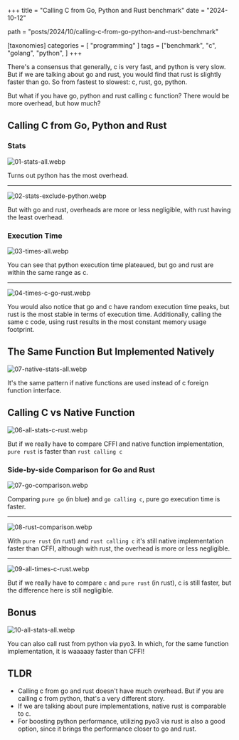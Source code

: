 +++
title = "Calling C from Go, Python and Rust benchmark"
date = "2024-10-12"

path = "posts/2024/10/calling-c-from-go-python-and-rust-benchmark"

[taxonomies]
categories = [ "programming" ]
tags = ["benchmark", "c", "golang", "python", ]
+++

There's a consensus that generally, c is very fast, and python is very slow. But if we are talking about go and rust, you would find that rust is slightly faster than go. So from fastest to slowest: c, rust, go, python.

But what if you have go, python and rust calling c function? There would be more overhead, but how much?

## Calling C from Go, Python and Rust

### Stats

![01-stats-all.webp](images/01-stats-all.webp)

Turns out python has the most overhead.

---

![02-stats-exclude-python.webp](images/02-stats-exclude-python.webp)

But with go and rust, overheads are more or less negligible, with rust having the least overhead.

### Execution Time

![03-times-all.webp](images/03-times-all.webp)

You can see that python execution time plateaued, but go and rust are within the same range as c.

---

![04-times-c-go-rust.webp](images/04-times-c-go-rust.webp)

You would also notice that go and c have random execution time peaks, but rust is the most stable in terms of execution time. Additionally, calling the same c code, using rust results in the most constant memory usage footprint.

## The Same Function But Implemented Natively

![07-native-stats-all.webp](images/05-native-stats-all.webp)

It's the same pattern if native functions are used instead of c foreign function interface.

## Calling C vs Native Function

![06-all-stats-c-rust.webp](images/06-all-stats-c-rust.webp)

But if we really have to compare CFFI and native function implementation, `pure rust` is faster than `rust calling c`

### Side-by-side Comparison for Go and Rust

![07-go-comparison.webp](images/07-go-comparison.webp)

Comparing `pure go` (in blue) and `go calling c`, pure go execution time is faster.

---

![08-rust-comparison.webp](images/08-rust-comparison.webp)

With `pure rust` (in rust) and `rust calling c` it's still native implementation faster than CFFI, although with rust, the overhead is more or less negligible.

---

![09-all-times-c-rust.webp](images/09-all-times-c-rust.webp)

But if we really have to compare `c` and `pure rust` (in rust), c is still faster, but the difference here  is still negligible.

## Bonus

![10-all-stats-all.webp](images/10-all-stats-all.webp)

You can also call rust from python via pyo3. In which, for the same function implementation, it is waaaaay faster than CFFI!

## TLDR

- Calling c from go and rust doesn't have much overhead. But if you are calling c from python, that's a very different story.
- If we are talking about pure implementations, native rust is comparable to c.
- For boosting python performance, utilizing pyo3 via rust is also a good option, since it brings the performance closer to go and rust.
